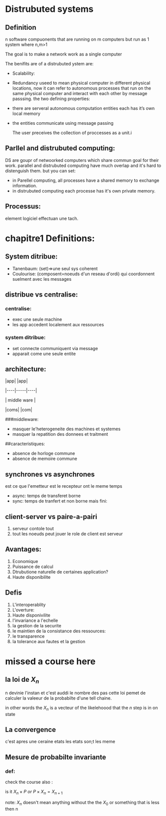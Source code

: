 # Distrubuted systems
## Definition
n software compuonents that are running on m computers but run as 1 system where n,m>1

The goal is to make a network work as a single computer

The benifits are of a distrubuted ystem are:

- Scalability: 
- Redundancy
useed to mean physical computer in different physical locations, now it can refer to autonomous processes that run on the same physical computer and interact with each other by message passsing.
the two defining properties:

 - there are serveral autonomous computation entities each has it’s own local memory
 - the entities communicate using message passing

     The user preceives the collection of proccesses as a unit.i

## Parllel and distrubuted computing:
  DS are goupr of netwoorked computers which share commun goal for their work. parallel and distrubuted computing have much overlap and it's hard to distenguish them. but you can set:
 
 - in Parellel computing, all processes have a shared memory to exchange information.
 - in distrubuted computing each processe has it's own private memory.

## Processus:
  element logiciel effectuan une tach.

 # chapitre1 Definitions:
## System ditribue:

- Tanenbaum: (set<ordinateurs>)=>une seul sys coherent
- Coulourise: (composent=noeuds d'un reseau d'ordi) qui coordonnent
    suelment avec les messages

## distribue vs centralise:
### centralise:

- exec une seule machine
- les app accedent localement aux ressources
### system ditribue:
- set<ordi> connecte communiquent via message
- apparait come une seule entite

## architecture:

|app| |app|

|----|-----|----|

|  middle ware       |

|coms|    |com|


###middleware:
- masquer le'heterogeneite des machines et systemes
- masquer la repatition des donnees et traitment

##caracteristiques:
- absence de horloge commune
- absence de memoire commune

## synchrones vs asynchrones
est ce que l'emetteur est le recepteur ont le meme temps
- async: temps de transferet borne
- sync: temps de tranfert et non borne mais fini:
## client-server vs paire-a-pairi

1. serveur contole tout
2. tout les noeuds peut jouer le role de client est serveur
## Avantages:
1. Economique
2. Puissance de calcul
3. Dtrubutione naturelle de certaines application?
3. Haute disponibilite

## Defis

1. L'interoperablity
2. L'overture:
3. Haute disponivilite
4. l'invariance a l'echelle 
5. la gestion de la securite
6. le maintien de la consistance des ressources:
7. le transparence
8. la tolerance aux fautes et la gestion
# missed a course here
## la loi de $X _{n}$
n devinie l'instan et c'est auddi le nombre des pas
cette loi pemet de calculer la valeeur de la probabilte d'une tell
chaine.

in other words the $X _{n}$ is a vecteur of the likelehoood that the 
${n}$ step is in on state



## La convergence 
c'est apres une ceraine etats les etats son;t les meme 

## Mesure de probabilte invariante 
### def:
check the course 
also :
 
is it $X _{n}\times P\ or\ P\times X _{n}= X _{n+1}$

note:
$X _{n}$ doesn't mean anything without the the $X _{0}$ or something
that is less then n 









